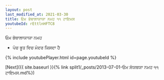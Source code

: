 ```yaml
---
layout: post
last_modified_at: 2021-03-30
title: ਓਮ ਭੋਥਾਲਾਯਾਯਾ ਨਮਹ ੧੧ ਟਾਇਮਸ
youtubeId: rEttlnHFTC8
---
```

 
 
 ਓਮ ਭੋਥਾਲਾਯਾਯਾ ਨਮਹ  
 
 -  ਪੰਚ ਭੂਤ ਵਿਚ ਮੰਦਰ ਕਿਸਦਾ ਹੈ 
 
  
 
  
 
 
 
 
 
 


{% include youtubePlayer.html id=page.youtubeId %}
 
[Next]({{ site.baseurl }}{% link  split1/_posts/2013-07-01-ਓਮ ਸੰਯਥਯਾ ਨਮਹ ੧੧ ਟਾਇਮਸ.md%})
 
